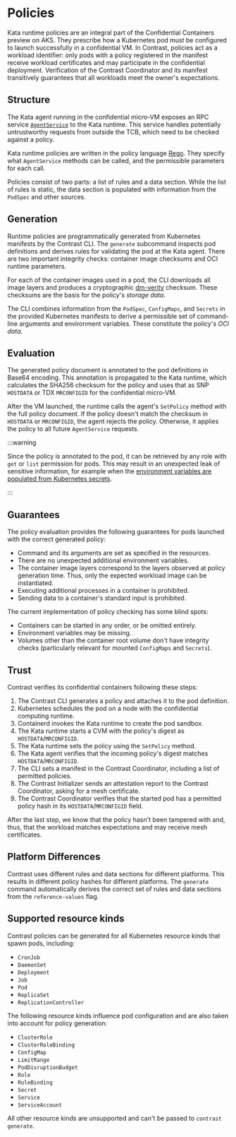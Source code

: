 # Policies

Kata runtime policies are an integral part of the Confidential Containers preview on AKS.
They prescribe how a Kubernetes pod must be configured to launch successfully in a confidential VM.
In Contrast, policies act as a workload identifier: only pods with a policy registered in the manifest receive workload certificates and may participate in the confidential deployment.
Verification of the Contrast Coordinator and its manifest transitively guarantees that all workloads meet the owner's expectations.

## Structure

The Kata agent running in the confidential micro-VM exposes an RPC service [`AgentService`] to the Kata runtime.
This service handles potentially untrustworthy requests from outside the TCB, which need to be checked against a policy.

Kata runtime policies are written in the policy language [Rego].
They specify what `AgentService` methods can be called, and the permissible parameters for each call.

Policies consist of two parts: a list of rules and a data section.
While the list of rules is static, the data section is populated with information from the `PodSpec` and other sources.

[`AgentService`]: https://github.com/kata-containers/kata-containers/blob/e5e0983/src/libs/protocols/protos/agent.proto#L21-L76
[Rego]: https://www.openpolicyagent.org/docs/latest/policy-language/

## Generation

Runtime policies are programmatically generated from Kubernetes manifests by the Contrast CLI.
The `generate` subcommand inspects pod definitions and derives rules for validating the pod at the Kata agent.
There are two important integrity checks: container image checksums and OCI runtime parameters.

For each of the container images used in a pod, the CLI downloads all image layers and produces a cryptographic [dm-verity] checksum.
These checksums are the basis for the policy's _storage data_.

The CLI combines information from the `PodSpec`, `ConfigMaps`, and `Secrets` in the provided Kubernetes manifests to derive a permissible set of command-line arguments and environment variables.
These constitute the policy's _OCI data_.

[dm-verity]: https://www.kernel.org/doc/html/latest/admin-guide/device-mapper/verity.html

## Evaluation

The generated policy document is annotated to the pod definitions in Base64 encoding.
This annotation is propagated to the Kata runtime, which calculates the SHA256 checksum for the policy and uses that as SNP `HOSTDATA` or TDX `MRCONFIGID` for the confidential micro-VM.

After the VM launched, the runtime calls the agent's `SetPolicy` method with the full policy document.
If the policy doesn't match the checksum in `HOSTDATA` or `MRCONFIGID`, the agent rejects the policy.
Otherwise, it applies the policy to all future `AgentService` requests.

:::warning

Since the policy is annotated to the pod, it can be retrieved by any role with `get` or `list` permission for pods.
This may result in an unexpected leak of sensitive information, for example when the [environment variables are populated from Kubernetes secrets](https://kubernetes.io/docs/tasks/inject-data-application/distribute-credentials-secure/#define-container-environment-variables-using-secret-data).

:::

## Guarantees

The policy evaluation provides the following guarantees for pods launched with the correct generated policy:

- Command and its arguments are set as specified in the resources.
- There are no unexpected additional environment variables.
- The container image layers correspond to the layers observed at policy generation time.
  Thus, only the expected workload image can be instantiated.
- Executing additional processes in a container is prohibited.
- Sending data to a container's standard input is prohibited.

The current implementation of policy checking has some blind spots:

- Containers can be started in any order, or be omitted entirely.
- Environment variables may be missing.
- Volumes other than the container root volume don't have integrity checks (particularly relevant for mounted `ConfigMaps` and `Secrets`).

## Trust

Contrast verifies its confidential containers following these steps:

1. The Contrast CLI generates a policy and attaches it to the pod definition.
2. Kubernetes schedules the pod on a node with the confidential computing runtime.
3. Containerd invokes the Kata runtime to create the pod sandbox.
4. The Kata runtime starts a CVM with the policy's digest as `HOSTDATA`/`MRCONFIGID`.
5. The Kata runtime sets the policy using the `SetPolicy` method.
6. The Kata agent verifies that the incoming policy's digest matches `HOSTDATA`/`MRCONFIGID`.
7. The CLI sets a manifest in the Contrast Coordinator, including a list of permitted policies.
8. The Contrast Initializer sends an attestation report to the Contrast Coordinator, asking for a mesh certificate.
9. The Contrast Coordinator verifies that the started pod has a permitted policy hash in its `HOSTDATA`/`MRCONFIGID` field.

After the last step, we know that the policy hasn't been tampered with and, thus, that the workload matches expectations and may receive mesh certificates.

## Platform Differences

Contrast uses different rules and data sections for different platforms.
This results in different policy hashes for different platforms.
The `generate` command automatically derives the correct set of rules and data sections from the `reference-values` flag.

## Supported resource kinds

Contrast policies can be generated for all Kubernetes resource kinds that spawn pods, including:

<!-- keep-sorted start by_regex=`(\w+)` -->
- `CronJob`
- `DaemonSet`
- `Deployment`
- `Job`
- `Pod`
- `ReplicaSet`
- `ReplicationController`
<!-- keep-sorted end -->

The following resource kinds influence pod configuration and are also taken into account for policy generation:

<!-- keep-sorted start by_regex=`(\w+)` -->
- `ClusterRole`
- `ClusterRoleBinding`
- `ConfigMap`
- `LimitRange`
- `PodDisruptionBudget`
- `Role`
- `RoleBinding`
- `Secret`
- `Service`
- `ServiceAccount`
<!-- keep-sorted end -->

All other resource kinds are unsupported and can't be passed to `contrast generate`.
